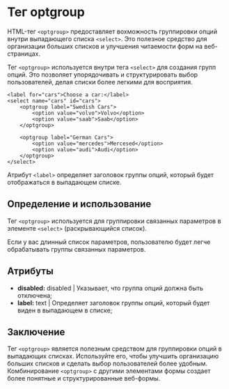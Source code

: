 # Тег optgroup

HTML-тег ``<optgroup>`` предоставляет вохможность группировки опций внутри выпадающего списка ``<select>``. Это полезное средство для организации больших списков и улучшения читаемости форм на веб-страницах.

Тег ``<optgroup>`` используется внутри тега ``<select>`` для создания групп опций. Это позволяет упорядочивать и структурировать выбор пользователей, делая списки более легкими для восприятия.

```
<label for="cars">Choose a car:</label>
<select name="cars" id="cars">
    <optgroup label="Swedish Cars">
        <option value="volvo">Volvo</option>
        <option value="saab">Saab</option>
    </optgroup>

    <optgroup label="German Cars">
        <option value="mercedes">Mercesed</option>
        <option value="audi">Audi</option>
    </optgroup>
</select>
```

Атрибут ``<label>`` определяет заголовок группы опций, который будет отображаться в выпадающем списке.

## Определение и использование

Тег ``<optgroup>`` используется для группировки связанных параметров в элементе ``<select>`` (раскрывающийся список).

Если у вас длинный список параметров, пользователю будет легче обрабатывать группы связанных параметров.

## Атрибуты

- **disabled:** disabled | Указывает, что группа опций должна быть отключена;
- **label:** text | Определяет заголовок группы опций, который будет виден в выпадающем в списке;

## Заключение

Тег ``<optgroup>`` является полезным средством для группировки опций в выпадающих списках. Используйте его, чтобы улучшить организацию больших списков и сделать выбор пользователей более удобным. Комбинирование ``<optgroup>`` с другими элементами формы создает более понятные и структурированные веб-формы.